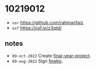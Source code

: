 # 10219012
+ `usr` https://github.com/rahmanfaiz
+ `osf` https://osf.io/z3qtd/


## notes
+ `09-oct-2022` Create [final-year-project](https://github.com/rahmanfaiz/final-year-project).
+ `09-aug-2022` Sign [fpwkp](https://osf.io/z8pd5).
